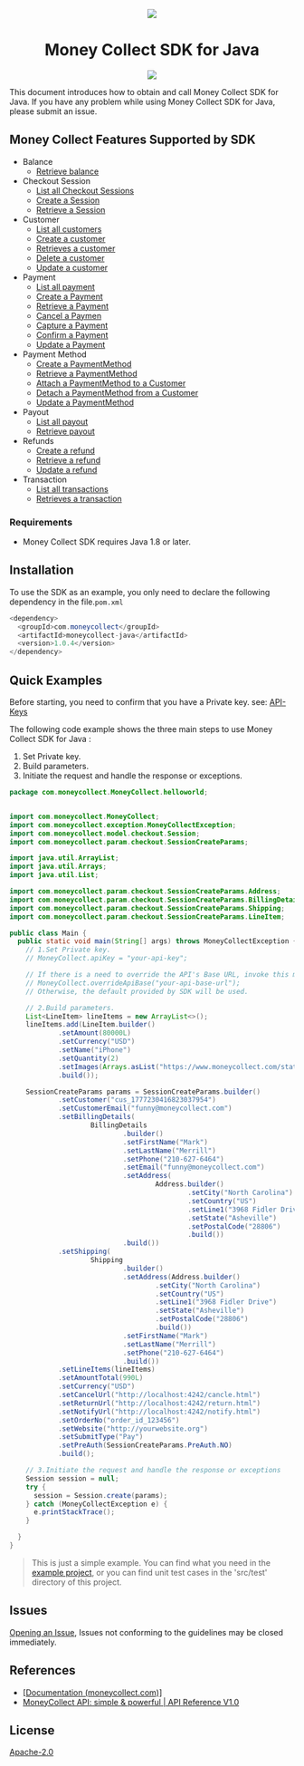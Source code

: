<p align="center">
  <img src="https://www.moneycollect.com/static/common/img/logo/site_logo.png">
  <br/>
  <h1 align="center">Money Collect SDK for Java</h1>
  <p align="center"><a href="https://mvnrepository.com/artifact/com.moneycollect/moneycollect-java"><img src="https://img.shields.io/maven-metadata/v.svg?label=Maven Central&metadataUrl=https%3A%2F%2Frepo1.maven.org%2Fmaven2%2Fcom%2Fmoneycollect%2Fmoneycollect-java%2Fmaven-metadata.xml"></a></p>
<p>
    This document introduces how to obtain and call Money Collect SDK for Java.
If you have any problem while using Money Collect SDK for Java, please submit an issue.

## Money Collect Features Supported by SDK

- Balance
    - [Retrieve balance](https://apireference.moneycollect.com/docs/api-v1/8da73725ee750-retrieve-balance)
- Checkout Session
    - [List all Checkout Sessions](https://apireference.moneycollect.com/docs/api-v1/b6cb20b67c8c4-list-all-checkout-sessions)
    - [Create a Session](https://apireference.moneycollect.com/docs/api-v1/ac48ebdba6798-create-a-session)
    - [Retrieve a Session](https://apireference.moneycollect.com/docs/api-v1/e7816d324c507-retrieve-a-session)
- Customer
    - [List all customers](https://apireference.moneycollect.com/docs/api-v1/a77599caa0adb-list-all-customers)
    - [Create a customer](https://apireference.moneycollect.com/docs/api-v1/760a8d812ab23-create-a-customer)
    - [Retrieves a customer](https://apireference.moneycollect.com/docs/api-v1/033ded676c2d3-retrieves-a-customer)
    - [Delete a customer](https://apireference.moneycollect.com/docs/api-v1/c35f854d4574e-delete-a-customer)
    - [Update a customer](https://apireference.moneycollect.com/docs/api-v1/3a52716fb1d20-update-a-customer)
- Payment
    - [List all payment ](https://apireference.moneycollect.com/docs/api-v1/f7081fd7fd717-list-all-payment)
    - [Create a Payment](https://apireference.moneycollect.com/docs/api-v1/459a230b2245a-create-a-payment)
    - [Retrieve a Payment](https://apireference.moneycollect.com/docs/api-v1/c730325ae8d27-retrieve-a-payment)
    - [Cancel a Paymen](https://apireference.moneycollect.com/docs/api-v1/66b9910c13cad-cancel-a-payment)
    - [Capture a Payment](https://apireference.moneycollect.com/docs/api-v1/36c96c0bafb62-capture-a-payment)
    - [Confirm a Payment](https://apireference.moneycollect.com/docs/api-v1/030b7b9d4322f-confirm-a-payment)
    - [Update a Payment](https://apireference.moneycollect.com/docs/api-v1/6dcf5effad440-update-a-payment)
- Payment Method
    - [Create a PaymentMethod ](https://apireference.moneycollect.com/docs/api-v1/4ae9a5a4bddc4-create-a-payment-method)
    - [Retrieve a PaymentMethod](https://apireference.moneycollect.com/docs/api-v1/51b15ddec9d4e-retrieve-a-payment-method)
    - [Attach a PaymentMethod to a Customer](https://apireference.moneycollect.com/docs/api-v1/90ec8ad6c794a-attach-a-payment-method-to-a-customer)
    - [Detach a PaymentMethod from a Customer](https://apireference.moneycollect.com/docs/api-v1/1e7ee716f0b17-detach-a-payment-method-from-a-customer)
    - [Update a PaymentMethod](https://apireference.moneycollect.com/docs/api-v1/c6a1562e23914-update-a-payment-method)
- Payout
    - [List all payout](https://apireference.moneycollect.com/docs/api-v1/2a17488951605-list-all-payout)
    - [Retrieve payout](https://apireference.moneycollect.com/docs/api-v1/1fd5988661144-retrieve-payout)
- Refunds
    - [Create a refund](https://apireference.moneycollect.com/docs/api-v1/8b2479a1195ad-create-a-refund)
    - [Retrieve a refund](https://apireference.moneycollect.com/docs/api-v1/70810f9736f1a-retrieve-a-refund)
    - [Update a refund](https://apireference.moneycollect.com/docs/api-v1/241a9bf09724a-update-a-refund)
- Transaction
    - [List all transactions](https://apireference.moneycollect.com/docs/api-v1/30a4cbd72b24b-list-all-transactions)
    - [Retrieves a transaction](https://apireference.moneycollect.com/docs/api-v1/d44835aa84685-retrieves-a-transaction)

### Requirements

- Money Collect SDK requires Java 1.8 or later.

## Installation

To use the  SDK as an example, you only need to declare the following dependency in the file.`pom.xml`

```java
<dependency>
  <groupId>com.moneycollect</groupId>
  <artifactId>moneycollect-java</artifactId>
  <version>1.0.4</version>
</dependency>
```

## Quick Examples

Before starting, you need to confirm that you have a Private key. see: [API-Keys](https://docs.moneycollect.com/documentation/developer-tools/api-keys)

The following code example shows the three main steps to use Money Collect SDK for Java :

1. Set Private key.
2. Build parameters.
3. Initiate the request and handle the response or exceptions.

```java
package com.moneycollect.MoneyCollect.helloworld;


import com.moneycollect.MoneyCollect;
import com.moneycollect.exception.MoneyCollectException;
import com.moneycollect.model.checkout.Session;
import com.moneycollect.param.checkout.SessionCreateParams;

import java.util.ArrayList;
import java.util.Arrays;
import java.util.List;

import com.moneycollect.param.checkout.SessionCreateParams.Address;
import com.moneycollect.param.checkout.SessionCreateParams.BillingDetails;
import com.moneycollect.param.checkout.SessionCreateParams.Shipping;
import com.moneycollect.param.checkout.SessionCreateParams.LineItem;

public class Main {
  public static void main(String[] args) throws MoneyCollectException {
    // 1.Set Private key.
    // MoneyCollect.apiKey = "your-api-key";

    // If there is a need to override the API's Base URL, invoke this method.
    // MoneyCollect.overrideApiBase("your-api-base-url");
    // Otherwise, the default provided by SDK will be used.

    // 2.Build parameters.
    List<LineItem> lineItems = new ArrayList<>();
    lineItems.add(LineItem.builder()
            .setAmount(80000L)
            .setCurrency("USD")
            .setName("iPhone")
            .setQuantity(2)
            .setImages(Arrays.asList("https://www.moneycollect.com/static/common/img/shopcart.png"))
            .build());

    SessionCreateParams params = SessionCreateParams.builder()
            .setCustomer("cus_1777230416823037954")
            .setCustomerEmail("funny@moneycollect.com")
            .setBillingDetails(
                    BillingDetails
                            .builder()
                            .setFirstName("Mark")
                            .setLastName("Merrill")
                            .setPhone("210-627-6464")
                            .setEmail("funny@moneycollect.com")
                            .setAddress(
                                    Address.builder()
                                            .setCity("North Carolina")
                                            .setCountry("US")
                                            .setLine1("3968 Fidler Drive")
                                            .setState("Asheville")
                                            .setPostalCode("28806")
                                            .build())
                            .build())
            .setShipping(
                    Shipping
                            .builder()
                            .setAddress(Address.builder()
                                    .setCity("North Carolina")
                                    .setCountry("US")
                                    .setLine1("3968 Fidler Drive")
                                    .setState("Asheville")
                                    .setPostalCode("28806")
                                    .build())
                            .setFirstName("Mark")
                            .setLastName("Merrill")
                            .setPhone("210-627-6464")
                            .build())
            .setLineItems(lineItems)
            .setAmountTotal(990L)
            .setCurrency("USD")
            .setCancelUrl("http://localhost:4242/cancle.html")
            .setReturnUrl("http://localhost:4242/return.html")
            .setNotifyUrl("http://localhost:4242/notify.html")
            .setOrderNo("order_id_123456")
            .setWebsite("http://yourwebsite.org")
            .setSubmitType("Pay")
            .setPreAuth(SessionCreateParams.PreAuth.NO)
            .build();

    // 3.Initiate the request and handle the response or exceptions
    Session session = null;
    try {
      session = Session.create(params);
    } catch (MoneyCollectException e) {
      e.printStackTrace();
    }

  }
}
```
>This is just a simple example. You can find what you need in the [example project](https://github.com/MoneyCollect/moneycollect-api-java-demo), or you can find unit test cases in the 'src/test' directory of this project.
## Issues

[Opening an Issue](https://github.com/MoneyCollect/moneycollect-java-sdk/issues/new), Issues not conforming to the guidelines may be closed immediately.

## References

- [[Documentation (moneycollect.com)]](https://docs.moneycollect.com/documentation/business-operation/risk-management)
- [MoneyCollect API: simple & powerful | API Reference V1.0](https://apireference.moneycollect.com/docs/api-v1/ZG9jOjQyOTAy-money-collect-api-simple-and-powerful)

## License

[Apache-2.0](http://www.apache.org/licenses/LICENSE-2.0)